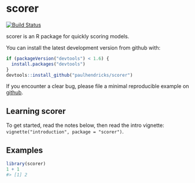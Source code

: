 <!-- README.md is generated from README.Rmd. Please edit that file -->
scorer
======

[![Build Status](https://travis-ci.org/paulhendricks/scorer.png?branch=master)](https://travis-ci.org/paulhendricks/scorer)

scorer is an R package for quickly scoring models.

You can install the latest development version from github with:

``` r
if (packageVersion("devtools") < 1.6) {
  install.packages("devtools")
}
devtools::install_github("paulhendricks/scorer")
```

If you encounter a clear bug, please file a minimal reproducible example on [github](https://github.com/paulhendricks/scorer/issues).

Learning scorer
---------------

To get started, read the notes below, then read the intro vignette: `vignette("introduction", package = "scorer")`.

Examples
--------

``` r
library(scorer)
1 + 1
#> [1] 2
```

